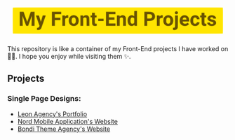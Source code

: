 <h1 align='center'>
    <img src='./logo.svg' height='60px'>
</h1>

This repository is like a container of my Front-End projects I have worked on 👨‍💻. I hope you enjoy while visiting them ✨.

## Projects

### Single Page Designs:
* [Leon Agency's Portfolio](https://github.com/mohammad-jarabah/Leon-Agency-Portfolio)
* [Nord Mobile Application's Website](https://github.com/mohammad-jarabah/Nord-Mobile-Application-Website)
* [Bondi Theme Agency's Website](https://github.com/mohammad-jarabah/Bondi-Theme-Agency-Website)
